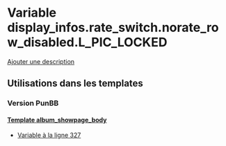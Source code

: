 # Variable display_infos.rate_switch.norate_row_disabled.L_PIC_LOCKED
[Ajouter une description](https://fa-tvars.appspot.com/var/display_infos.rate_switch.norate_row_disabled.L_PIC_LOCKED)

## Utilisations dans les templates

### Version PunBB

#### [Template album_showpage_body](punbb/album_showpage_body.md)
* [Variable &agrave; la ligne 327](../punbb/album_showpage_body.tpl#L327)